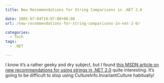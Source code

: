 ```yaml
---
title: New Recommendations for String Comparisons in .NET 2.0

date: 2005-07-04T19:07:00+00:00
url: /new-recommendations-for-string-comparisons-in-net-2-0/

categories:
  - Tech
tags:
  - .NET

---
```


I know it’s a rather geeky and dry subject, but I found [this MSDN article on new recommendations for using strings in .NET 2.0][1] quite interesting. It’s going to be difficult to stop using CultureInfo.InvariantCulture habitually!

 [1]: http://msdn.microsoft.com/netframework/default.aspx?pull=/library/en-us/dndotnet/html/StringsinNET20.asp